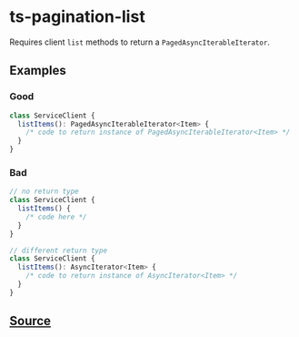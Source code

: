 # ts-pagination-list

Requires client `list` methods to return a `PagedAsyncIterableIterator`.

## Examples

### Good

```ts
class ServiceClient {
  listItems(): PagedAsyncIterableIterator<Item> {
    /* code to return instance of PagedAsyncIterableIterator<Item> */
  }
}
```

### Bad

```ts
// no return type
class ServiceClient {
  listItems() {
    /* code here */
  }
}
```

```ts
// different return type
class ServiceClient {
  listItems(): AsyncIterator<Item> {
    /* code to return instance of AsyncIterator<Item> */
  }
}
```

## [Source](https://azure.github.io/azure-sdk/typescript_design.html#ts-pagination-list)
